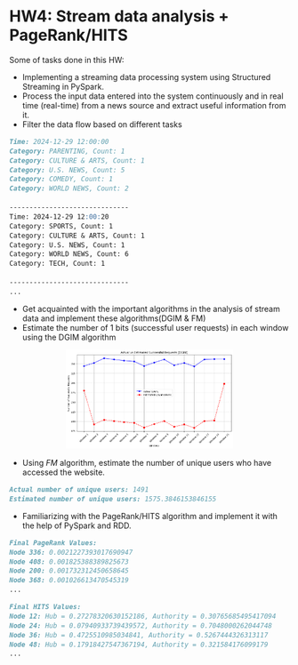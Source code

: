 # HW4: Stream data analysis + PageRank/HITS

Some of tasks done in this HW:
- Implementing a streaming data processing system using Structured Streaming in PySpark.
- Process the input data entered into the system continuously and in real time (real-time) from a news source and extract useful information from it.
- Filter the data flow based on different tasks
```markdown
Time: 2024-12-29 12:00:00
Category: PARENTING, Count: 1
Category: CULTURE & ARTS, Count: 1
Category: U.S. NEWS, Count: 5
Category: COMEDY, Count: 1
Category: WORLD NEWS, Count: 2

------------------------------
Time: 2024-12-29 12:00:20
Category: SPORTS, Count: 1
Category: CULTURE & ARTS, Count: 1
Category: U.S. NEWS, Count: 1
Category: WORLD NEWS, Count: 6
Category: TECH, Count: 1

------------------------------
...
```
- Get acquainted with the important algorithms in the analysis of stream data and implement these algorithms(DGIM & FM)
- Estimate the number of 1 bits (successful user requests) in each window using the DGIM algorithm
<div style="text-align: center;">
    <img src="1.png" alt="Alt Text" width="300">
</div>

- Using *FM* algorithm, estimate the number of unique users who have accessed the website.
```markdown
Actual number of unique users: 1491
Estimated number of unique users: 1575.3846153846155
```
- Familiarizing with the PageRank/HITS algorithm and implement it with the help of PySpark and RDD.  
```markdown
Final PageRank Values:
Node 336: 0.0021227393017690947
Node 408: 0.001825388389825673
Node 200: 0.001732312450658645
Node 368: 0.001026613470545319
...
```
```markdown
Final HITS Values:
Node 12: Hub = 0.27278320630152186, Authority = 0.30765685495417094
Node 24: Hub = 0.07940933739439572, Authority = 0.7048000262044748
Node 36: Hub = 0.4725510985034841, Authority = 0.5267444326313117
Node 48: Hub = 0.17918427547367194, Authority = 0.321584176099179
...
```